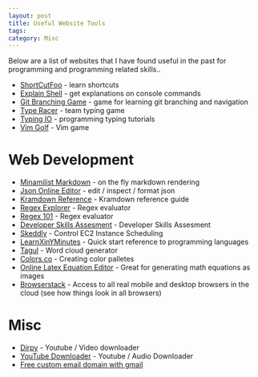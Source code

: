 ```yaml
---
layout: post
title: Useful Website Tools
tags: 
category: Misc
---
```

Below are a list of websites that I have found useful in the past for programming and programming related skills..

- [ShortCutFoo](https://www.shortcutfoo.com/) - learn shortcuts
- [Explain Shell](http://explainshell.com/) - get explanations on console commands
- [Git Branching Game](http://pcottle.github.io/learnGitBranching/) - game for learning git branching and navigation
- [Type Racer](http://play.typeracer.com/) - team typing game
- [Typing IO](http://typing.io/) - programming typing tutorials
- [Vim Golf](http://www.vimgolf.com/) - Vim game

# Web Development

- [Minamilist Markdown](http://markdown.pioul.fr/) - on the fly markdown rendering
- [Json Online Editor](http://www.jsoneditoronline.org/) - edit / inspect / format json  
- [Kramdown Reference](http://kramdown.gettalong.org/syntax.html#standard-code-blocks) - Kramdown reference guide
- [Regex Explorer](http://www.regexper.com/) - Regex evaluator
- [Regex 101](https://regex101.com/) - Regex evaluator  
- [Developer Skills Assesment](https://codility.com/) - Developer Skills Assesment
- [Skeddly](http://www.skeddly.com/) - Control EC2 Instance Scheduling
- [LearnXinYMinutes](http://learnxinyminutes.com/) - Quick start reference to programming languages
- [Tagul](https://tagul.com) - Word cloud generator  
- [Colors.co](https://coolors.co) - Creating color palletes  
- [Online Latex Equation Editor](http://www.sciweavers.org/free-online-latex-equation-editor) - Great for generating math equations as images  
- [Browserstack](https://www.browserstack.com/) - Access to all real mobile and desktop browsers in the cloud (see how things look in all browsers)  

# Misc

- [Dirpy](http://dirpy.com) - Youtube / Video downloader
- [YouTube Downloader](https://www.onlinevideoconverter.com/mp3-converter) - Youtube / Audio Downloader
- [Free custom email domain with gmail](https://simplyian.com/2015/01/07/Hacking-GMail-to-use-custom-domains-for-free/)  
